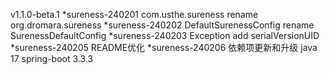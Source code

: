v1.1.0-beta.1
*sureness-240201 com.usthe.sureness rename org.dromara.sureness
*sureness-240202 DefaultSurenessConfig rename SurenessDefaultConfig
*sureness-240203 Exception add serialVersionUID
*sureness-240205 README优化
*sureness-240206 依赖项更新和升级
    java 17
    spring-boot 3.3.3